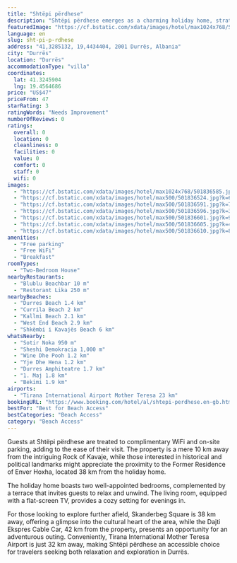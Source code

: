 ```yaml
---
title: "Shtëpi përdhese"
description: "Shtëpi përdhese emerges as a charming holiday home, strategically positioned just a short distance from the vibrant shores of Durres Beach and the serene Currila Beach in Durrës."
featuredImage: "https://cf.bstatic.com/xdata/images/hotel/max1024x768/501836585.jpg?k=8a377fc1470d0b39f10d2148176013ad92d04b84b1308eeeda24e5adbc1d0270&o=&hp=1"
language: en
slug: sht-pi-p-rdhese
address: "41,3285132, 19,4434404, 2001 Durrës, Albania"
city: "Durrës"
location: "Durrës"
accommodationType: "villa"
coordinates:
  lat: 41.3245904
  lng: 19.4564686
price: "US$47"
priceFrom: 47
starRating: 3
ratingWords: "Needs Improvement"
numberOfReviews: 0
ratings:
  overall: 0
  location: 0
  cleanliness: 0
  facilities: 0
  value: 0
  comfort: 0
  staff: 0
  wifi: 0
images:
  - "https://cf.bstatic.com/xdata/images/hotel/max1024x768/501836585.jpg?k=8a377fc1470d0b39f10d2148176013ad92d04b84b1308eeeda24e5adbc1d0270&o=&hp=1"
  - "https://cf.bstatic.com/xdata/images/hotel/max500/501836524.jpg?k=6c45da1cc7989f7199a9aa411e4ffeeddacee449786aa7765f3d696ec8cb1d51&o=&hp=1"
  - "https://cf.bstatic.com/xdata/images/hotel/max500/501836591.jpg?k=7b45086803a544915fc09eafd4d657144b58b6c0794deeab8744253cb92fdbc8&o=&hp=1"
  - "https://cf.bstatic.com/xdata/images/hotel/max500/501836596.jpg?k=3e4677c0782a9b62a528490a7a5162a8f9fbdc10318b967aca59c0736f5222dc&o=&hp=1"
  - "https://cf.bstatic.com/xdata/images/hotel/max500/501836601.jpg?k=9d54b0b865f584f4e442006b296674f0c27a06904235b2022f959ac511f18006&o=&hp=1"
  - "https://cf.bstatic.com/xdata/images/hotel/max500/501836605.jpg?k=4f36afdc7cf1f406662da32b7791e22e2d0391860f05fc4d142bfec0ad94c865&o=&hp=1"
  - "https://cf.bstatic.com/xdata/images/hotel/max500/501836610.jpg?k=82b4fc62c3a058816c03c1233862a955c21a83425013780ee50b6a1cf315cb97&o=&hp=1"
amenities:
  - "Free parking"
  - "Free WiFi"
  - "Breakfast"
roomTypes:
  - "Two-Bedroom House"
nearbyRestaurants:
  - "Blublu Beachbar 10 m"
  - "Restorant Lika 250 m"
nearbyBeaches:
  - "Durres Beach 1.4 km"
  - "Currila Beach 2 km"
  - "Kallmi Beach 2.1 km"
  - "West End Beach 2.9 km"
  - "Shkëmbi i Kavajës Beach 6 km"
whatsNearby:
  - "Sotir Noka 950 m"
  - "Sheshi Demokracia 1,000 m"
  - "Wine Dhe Pooh 1.2 km"
  - "Yje Dhe Hena 1.2 km"
  - "Durres Amphiteatre 1.7 km"
  - "1. Maj 1.8 km"
  - "Bekimi 1.9 km"
airports:
  - "Tirana International Airport Mother Teresa 23 km"
bookingURL: "https://www.booking.com/hotel/al/shtepi-perdhese.en-gb.html?aid=8035640"
bestFor: "Best for Beach Access"
bestCategories: "Beach Access"
category: "Beach Access"
---
```


Guests at Shtëpi përdhese are treated to complimentary WiFi and on-site parking, adding to the ease of their visit. The property is a mere 10 km away from the intriguing Rock of Kavaje, while those interested in historical and political landmarks might appreciate the proximity to the Former Residence of Enver Hoxha, located 38 km from the holiday home.

The holiday home boasts two well-appointed bedrooms, complemented by a terrace that invites guests to relax and unwind. The living room, equipped with a flat-screen TV, provides a cozy setting for evenings in.

For those looking to explore further afield, Skanderbeg Square is 38 km away, offering a glimpse into the cultural heart of the area, while the Dajti Ekspres Cable Car, 42 km from the property, presents an opportunity for an adventurous outing. Conveniently, Tirana International Mother Teresa Airport is just 32 km away, making Shtëpi përdhese an accessible choice for travelers seeking both relaxation and exploration in Durrës.